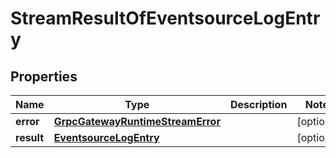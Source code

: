 

# StreamResultOfEventsourceLogEntry

## Properties

Name | Type | Description | Notes
------------ | ------------- | ------------- | -------------
**error** | [**GrpcGatewayRuntimeStreamError**](GrpcGatewayRuntimeStreamError.md) |  |  [optional]
**result** | [**EventsourceLogEntry**](EventsourceLogEntry.md) |  |  [optional]



